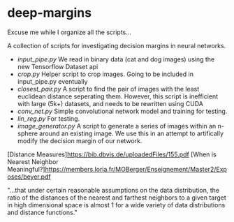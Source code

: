 # deep-margins
Excuse me while I organize all the scripts...

A collection of scripts for investigating decision margins in neural networks.
* *input_pipe.py* We read in binary data (cat and dog images) using the new Tensorflow Dataset api
* *crop.py* Helper script to crop images. Going to be included in input_pipe.py eventually
* *closest_pair.py* A script to find the pair of images with the least euclidean distance seperating them. However, this script is inefficient with large (5k+) datasets, and needs to be rewritten using CUDA
* *conv_net.py* Simple convolutional network model and training for testing.
* *lin_reg.py* For testing.
* *image_generator.py* A script to generate a series of images within an n-sphere around an existing image. We use this in an attempt to artifically modify the decision margin of our network.

[Distance Measures]<https://bib.dbvis.de/uploadedFiles/155.pdf>
[When is Nearest Neighbor Meaningful?]<https://members.loria.fr/MOBerger/Enseignement/Master2/Exposes/beyer.pdf>

"...that under certain reasonable assumptions on the data distribution, the ratio of the distances of the nearest and farthest neighbors to a given target in high dimensional space is almost 1 for a wide variety of data distributions and distance functions."
